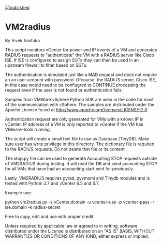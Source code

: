 [![published](https://static.production.devnetcloud.com/codeexchange/assets/images/devnet-published.svg)](https://developer.cisco.com/codeexchange/github/repo/vsantuka/vm2radius)
# VM2radius
By Vivek Santuka

This script monitors vCenter for power and IP events of a VM and generates
RADIUS requests to "authenticate" the VM with a RADIUS server like Cisco ISE.
If ISE is configured to assign SGTs they can then be used in an upstream firewall
to filter based on SGTs. 

The authentication is simulated just like a MAB request and does not require an
an user account with password. Ofcourse, the RADIUS server, Cisco ISE,
in this case would need to be confiugred to CONTINUE processing the request
even if the user is not found or authentication fails.

Samples from VMWare vSphere Python SDK are used in the code for most of the
communication with vSphere. The samples are distributed under the Apache License
found at http://www.apache.org/licenses/LICENSE-2.0

Authentication request are only generated for VMs with a known IP in vCenter.
IP address of a VM is only reported to vCenter if the VM has VMware-tools running.

The script will create a small text file to use as Database (TinyDB). Make sure user 
has write privilege in this directory. The dictionary file is required to the RADIUS 
requests. Do not delete that file or its content

The stop.py file can be used to generate Accounting STOP requests outside
of VM2RADIUS during testing. It will read the DB and send accounting STOP for all VMs
that have had an accounting start sent for previously.

Lastly, VM2RADIUS requires pyrad, pyvmomi and Tinydb modules and is tested with Python 2.7
and vCenter 6.5 and 6.7.

Example use:

python vm2radius.py -s vCenter.domain -u vcenter-use -p vcenter-pass -r ise.domain -k radius-secret

Free to copy, edit and use with proper credit

Unless required by applicable law or agreed to in writing, software
distributed under the License is distributed on an "AS IS" BASIS,
WITHOUT WARRANTIES OR CONDITIONS OF ANY KIND, either express or implied.
